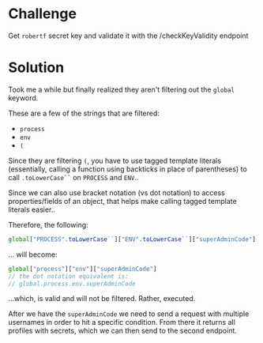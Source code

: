 # Challenge

Get `robertf` secret key and validate it with the /checkKeyValidity endpoint

# Solution

Took me a while but finally realized they aren't filtering out the `global` keyword. 

These are a few of the strings that are filtered:

 - `process`
 - `env`
 - `(`

Since they are filtering `(`, you have to use tagged template literals (essentially, calling a function using backticks in place of parentheses) to call ` .toLowerCase`` ` on `PROCESS` and `ENV`..

Since we can also use bracket notation (vs dot notation) to access properties/fields of an object, that helps make calling tagged template literals easier..

Therefore, the following:

```js
global["PROCESS".toLowerCase``]["ENV".toLowerCase``]["superAdminCode"]
```

... will become:

```js
global["process"]["env"]["superAdminCode"]
// the dot notation equivalent is:
// global.process.env.superAdminCode
```

...which, is valid and will not be filtered. Rather, executed.

After we have the `superAdminCode` we need to send a request with multiple usernames in order to hit a specific condition. From there it returns all profiles with secrets, which we can then send to the second endpoint.
